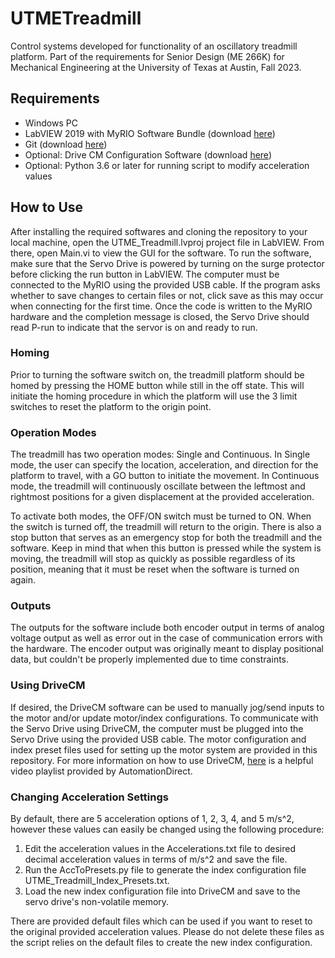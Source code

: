 # UTMETreadmill
Control systems developed for functionality of an oscillatory treadmill platform. Part of the requirements for Senior Design (ME 266K) for Mechanical Engineering at the University of Texas at Austin, Fall 2023.

## Requirements
- Windows PC
- LabVIEW 2019 with MyRIO Software Bundle (download [here](https://www.ni.com/en/support/downloads/software-products/download.labview-myrio-software-bundle.html#305936))
- Git (download [here](https://git-scm.com/downloads))
- Optional: Drive CM Configuration Software (download [here](https://www.automationdirect.com/support/software-downloads?itemcode=Drive%20CM%20Configuration#))
- Optional: Python 3.6 or later for running script to modify acceleration values

## How to Use
After installing the required softwares and cloning the repository to your local machine, open the UTME_Treadmill.lvproj project file in LabVIEW. From there, open Main.vi to view the GUI for the software. To run the software, make sure that the Servo Drive is powered by turning on the surge protector before clicking the run button in LabVIEW. The computer must be connected to the MyRIO using the provided USB cable. If the program asks whether to save changes to certain files or not, click save as this may occur when connecting for the first time. Once the code is written to the MyRIO hardware and the completion message is closed, the Servo Drive should read P-run to indicate that the servor is on and ready to run.

### Homing
Prior to turning the software switch on, the treadmill platform should be homed by pressing the HOME button while still in the off state. This will initiate the homing procedure in which the platform will use the 3 limit switches to reset the platform to the origin point.

### Operation Modes
The treadmill has two operation modes: Single and Continuous. In Single mode, the user can specify the location, acceleration, and direction for the platform to travel, with a GO button to initiate the movement. In Continuous mode, the treadmill will continuously oscillate between the leftmost and rightmost positions for a given displacement at the provided acceleration.

To activate both modes, the OFF/ON switch must be turned to ON. When the switch is turned off, the treadmill will return to the origin. There is also a stop button that serves as an emergency stop for both the treadmill and the software. Keep in mind that when this button is pressed while the system is moving, the treadmill will stop as quickly as possible regardless of its position, meaning that it must be reset when the software is turned on again.

### Outputs
The outputs for the software include both encoder output in terms of analog voltage output as well as error out in the case of communication errors with the hardware. The encoder output was originally meant to display positional data, but couldn't be properly implemented due to time constraints. 

### Using DriveCM
If desired, the DriveCM software can be used to manually jog/send inputs to the motor and/or update motor/index configurations. To communicate with the Servo Drive using DriveCM, the computer must be plugged into the Servo Drive using the provided USB cable. The motor configuration and index preset files used for setting up the motor system are provided in this repository. For more information on how to use DriveCM, [here](https://www.youtube.com/watch?v=_frHrodUB5I&list=PLPdypWXY_ROrmv1rvx_KLrxFEm1wZPbL2) is a helpful video playlist provided by AutomationDirect.

### Changing Acceleration Settings
By default, there are 5 acceleration options of 1, 2, 3, 4, and 5 m/s^2, however these values can easily be changed using the following procedure:

1. Edit the acceleration values in the Accelerations.txt file to desired decimal acceleration values in terms of m/s^2 and save the file.
2. Run the AccToPresets.py file to generate the index configuration file UTME_Treadmill_Index_Presets.txt.
3. Load the new index configuration file into DriveCM and save to the servo drive's non-volatile memory.

There are provided default files which can be used if you want to reset to the original provided acceleration values. Please do not delete these files as the script relies on the default files to create the new index configuration.
